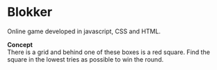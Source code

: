 # Blokker
Online game developed in javascript, CSS and HTML.

**Concept**  
There is a grid and behind one of these boxes is a red square. Find the square in the lowest tries as possible to win the round.
